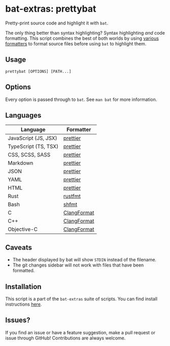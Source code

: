 # bat-extras: prettybat

Pretty-print source code and highlight it with `bat`.

The only thing better than syntax highlighting? Syntax highlighting *and* code formatting. This script combines the best of both worlds by using [various formatters](#Languages) to format source files before using `bat` to highlight them.



## Usage

`prettybat [OPTIONS] [PATH...]`



## Options

Every option is passed through to `bat`.
See `man bat` for more information.



## Languages

| Language             | Formatter                                                   |
| -------------------- | ----------------------------------------------------------- |
| JavaScript (JS, JSX) | [prettier](https://prettier.io/)                            |
| TypeScript (TS, TSX) | [prettier](https://prettier.io/)                            |
| CSS, SCSS, SASS      | [prettier](https://prettier.io/)                            |
| Markdown             | [prettier](https://prettier.io/)                            |
| JSON                 | [prettier](https://prettier.io/)                            |
| YAML                 | [prettier](https://prettier.io/)                            |
| HTML                 | [prettier](https://prettier.io/)                            |
| Rust                 | [rustfmt](https://github.com/rust-lang/rustfmt)             |
| Bash                 | [shfmt](https://github.com/mvdan/sh)                        |
| C                    | [ClangFormat](https://clang.llvm.org/docs/ClangFormat.html) |
| C++                  | [ClangFormat](https://clang.llvm.org/docs/ClangFormat.html) |
| Objective-C          | [ClangFormat](https://clang.llvm.org/docs/ClangFormat.html) |





## Caveats

- The header displayed by bat will show `STDIN` instead of the filename.
- The git changes sidebar will not work with files that have been formatted.



## Installation

This script is a part of the `bat-extras` suite of scripts. You can find install instructions [here](../README.md#installation).



## Issues?

If you find an issue or have a feature suggestion, make a pull request or issue through GitHub!
Contributions are always welcome.
